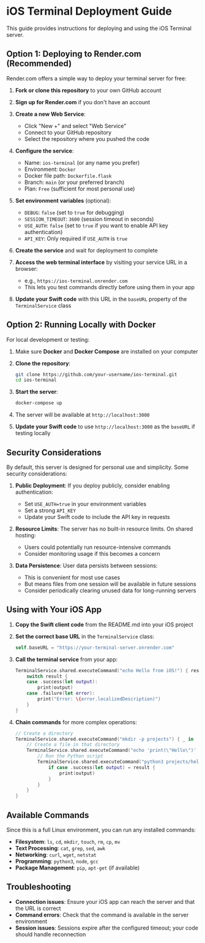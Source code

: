 # iOS Terminal Deployment Guide

This guide provides instructions for deploying and using the iOS Terminal server.

## Option 1: Deploying to Render.com (Recommended)

Render.com offers a simple way to deploy your terminal server for free:

1. **Fork or clone this repository** to your own GitHub account

2. **Sign up for Render.com** if you don't have an account

3. **Create a new Web Service**:
   - Click "New +" and select "Web Service"
   - Connect to your GitHub repository
   - Select the repository where you pushed the code

4. **Configure the service**:
   - Name: `ios-terminal` (or any name you prefer)
   - Environment: `Docker`
   - Docker file path: `Dockerfile.flask`
   - Branch: `main` (or your preferred branch)
   - Plan: `Free` (sufficient for most personal use)

5. **Set environment variables** (optional):
   - `DEBUG`: `false` (set to `true` for debugging)
   - `SESSION_TIMEOUT`: `3600` (session timeout in seconds)
   - `USE_AUTH`: `false` (set to `true` if you want to enable API key authentication)
   - `API_KEY`: Only required if `USE_AUTH` is `true`

6. **Create the service** and wait for deployment to complete

7. **Access the web terminal interface** by visiting your service URL in a browser:
   - e.g., `https://ios-terminal.onrender.com`
   - This lets you test commands directly before using them in your app

8. **Update your Swift code** with this URL in the `baseURL` property of the `TerminalService` class

## Option 2: Running Locally with Docker

For local development or testing:

1. Make sure **Docker** and **Docker Compose** are installed on your computer

2. **Clone the repository**:
   ```bash
   git clone https://github.com/your-username/ios-terminal.git
   cd ios-terminal
   ```

3. **Start the server**:
   ```bash
   docker-compose up
   ```

4. The server will be available at `http://localhost:3000`

5. **Update your Swift code** to use `http://localhost:3000` as the `baseURL` if testing locally

## Security Considerations

By default, this server is designed for personal use and simplicity. Some security considerations:

1. **Public Deployment**: If you deploy publicly, consider enabling authentication:
   - Set `USE_AUTH=true` in your environment variables
   - Set a strong `API_KEY`
   - Update your Swift code to include the API key in requests

2. **Resource Limits**: The server has no built-in resource limits. On shared hosting:
   - Users could potentially run resource-intensive commands
   - Consider monitoring usage if this becomes a concern

3. **Data Persistence**: User data persists between sessions:
   - This is convenient for most use cases
   - But means files from one session will be available in future sessions
   - Consider periodically clearing unused data for long-running servers

## Using with Your iOS App

1. **Copy the Swift client code** from the README.md into your iOS project

2. **Set the correct base URL** in the `TerminalService` class:
   ```swift
   self.baseURL = "https://your-terminal-server.onrender.com"
   ```

3. **Call the terminal service** from your app:
   ```swift
   TerminalService.shared.executeCommand("echo Hello from iOS!") { result in
       switch result {
       case .success(let output):
           print(output)
       case .failure(let error):
           print("Error: \(error.localizedDescription)")
       }
   }
   ```

4. **Chain commands** for more complex operations:
   ```swift
   // Create a directory
   TerminalService.shared.executeCommand("mkdir -p projects") { _ in
       // Create a file in that directory
       TerminalService.shared.executeCommand("echo 'print(\"Hello\")' > projects/hello.py") { _ in
           // Run the Python script
           TerminalService.shared.executeCommand("python3 projects/hello.py") { result in
               if case .success(let output) = result {
                   print(output)
               }
           }
       }
   }
   ```

## Available Commands

Since this is a full Linux environment, you can run any installed commands:

- **Filesystem**: `ls`, `cd`, `mkdir`, `touch`, `rm`, `cp`, `mv`
- **Text Processing**: `cat`, `grep`, `sed`, `awk`
- **Networking**: `curl`, `wget`, `netstat`
- **Programming**: `python3`, `node`, `gcc`
- **Package Management**: `pip`, `apt-get` (if available)

## Troubleshooting

- **Connection issues**: Ensure your iOS app can reach the server and that the URL is correct
- **Command errors**: Check that the command is available in the server environment
- **Session issues**: Sessions expire after the configured timeout; your code should handle reconnection
